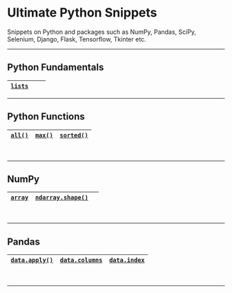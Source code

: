 # Ultimate Python Snippets
Snippets on Python and packages such as NumPy, Pandas, SciPy, Selenium, Django, Flask, Tensorflow, Tkinter etc.

---

## Python Fundamentals

| **[`lists`]()** | | |
|--|--|--|

---

## Python Functions

| **[`all()`](https://github.com/hevalhazalkurt/Ultimate_Python_Snippets/blob/master/python/python_all.md)** | **[`max()`](https://github.com/hevalhazalkurt/Ultimate_Python_Snippets/blob/master/python/python_max.md)** | **[`sorted()`](https://github.com/hevalhazalkurt/Ultimate_Python_Snippets/blob/master/python/python_sorted.md)** |
|--|--|--|

<br>

---

## NumPy

| **[`array`](https://github.com/hevalhazalkurt/Ultimate_Python_Snippets/blob/master/numpy/numpy_array.md)** | **[`ndarray.shape()`](https://github.com/hevalhazalkurt/Ultimate_Python_Snippets/blob/master/numpy/numpy_shape.md)** | |
|--|--|--|


<br>

---


## Pandas

| **[`data.apply()`](https://github.com/hevalhazalkurt/Ultimate_Python_Snippets/blob/master/pandas/pandas_apply.md)** | **[`data.columns`](https://github.com/hevalhazalkurt/Ultimate_Python_Snippets/blob/master/pandas/pandas_columns.md)** | **[`data.index`](https://github.com/hevalhazalkurt/Ultimate_Python_Snippets/blob/master/pandas/pandas_index.md)** |
|--|--|--|


<br>

---
